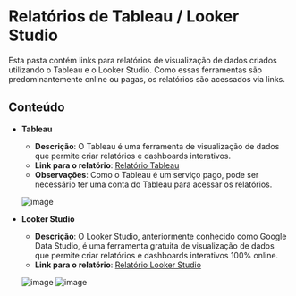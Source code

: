 # Relatórios de Tableau / Looker Studio

Esta pasta contém links para relatórios de visualização de dados criados utilizando o Tableau e o Looker Studio. 
Como essas ferramentas são predominantemente online ou pagas, os relatórios são acessados via links.

## Conteúdo

- **Tableau**
  - **Descrição**: O Tableau é uma ferramenta de visualização de dados que permite criar relatórios e dashboards interativos.
  - **Link para o relatório**: [Relatório Tableau](https://public.tableau.com/app/profile/luan.moreno/viz/Dashboard_Olimpiadas/Dashboard?publish=yes)
  - **Observações**: Como o Tableau é um serviço pago, pode ser necessário ter uma conta do Tableau para acessar os relatórios.
 
  ![image](https://github.com/Luan-Moreno/Praticas/assets/105310866/62ea5f25-3662-454a-9fa4-b41d4bf96a87)

- **Looker Studio**
  - **Descrição**: O Looker Studio, anteriormente conhecido como Google Data Studio, é uma ferramenta gratuita de visualização de dados que permite criar relatórios e dashboards interativos 100% online.
  - **Link para o relatório**: [Relatório Looker Studio](https://lookerstudio.google.com/reporting/17279570-04e4-460d-b4bc-153549dc086d/page/dZh4D)
 
  ![image](https://github.com/Luan-Moreno/Praticas/assets/105310866/22dd0692-5bbd-4ca2-b2e6-d1659b6187fd)
  ![image](https://github.com/Luan-Moreno/Praticas/assets/105310866/637a355f-06a9-49e8-a7e6-db0ea33d9c11)
